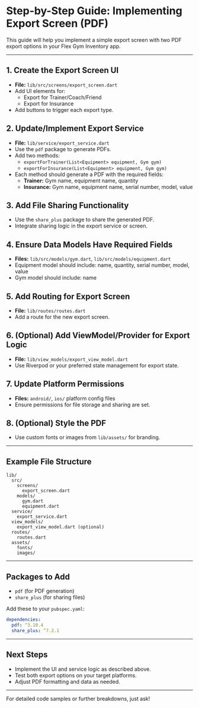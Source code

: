 # Step-by-Step Guide: Implementing Export Screen (PDF)

This guide will help you implement a simple export screen with two PDF export options in your Flex Gym Inventory app.

---

## 1. Create the Export Screen UI
- **File:** `lib/src/screens/export_screen.dart`
- Add UI elements for:
  - Export for Trainer/Coach/Friend
  - Export for Insurance
- Add buttons to trigger each export type.

## 2. Update/Implement Export Service
- **File:** `lib/service/export_service.dart`
- Use the `pdf` package to generate PDFs.
- Add two methods:
  - `exportForTrainer(List<Equipment> equipment, Gym gym)`
  - `exportForInsurance(List<Equipment> equipment, Gym gym)`
- Each method should generate a PDF with the required fields:
  - **Trainer:** Gym name, equipment name, quantity
  - **Insurance:** Gym name, equipment name, serial number, model, value

## 3. Add File Sharing Functionality
- Use the `share_plus` package to share the generated PDF.
- Integrate sharing logic in the export service or screen.

## 4. Ensure Data Models Have Required Fields
- **Files:** `lib/src/models/gym.dart`, `lib/src/models/equipment.dart`
- Equipment model should include: name, quantity, serial number, model, value
- Gym model should include: name

## 5. Add Routing for Export Screen
- **File:** `lib/routes/routes.dart`
- Add a route for the new export screen.

## 6. (Optional) Add ViewModel/Provider for Export Logic
- **File:** `lib/view_models/export_view_model.dart`
- Use Riverpod or your preferred state management for export state.

## 7. Update Platform Permissions
- **Files:** `android/`, `ios/` platform config files
- Ensure permissions for file storage and sharing are set.

## 8. (Optional) Style the PDF
- Use custom fonts or images from `lib/assets/` for branding.

---

## Example File Structure

```
lib/
  src/
    screens/
      export_screen.dart
    models/
      gym.dart
      equipment.dart
  service/
    export_service.dart
  view_models/
    export_view_model.dart (optional)
  routes/
    routes.dart
  assets/
    fonts/
    images/
```

---

## Packages to Add
- `pdf` (for PDF generation)
- `share_plus` (for sharing files)

Add these to your `pubspec.yaml`:

```yaml
dependencies:
  pdf: ^3.10.4
  share_plus: ^7.2.1
```

---

## Next Steps
- Implement the UI and service logic as described above.
- Test both export options on your target platforms.
- Adjust PDF formatting and data as needed.

---

For detailed code samples or further breakdowns, just ask!
